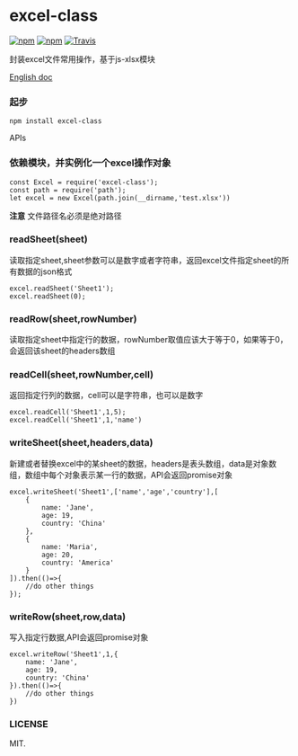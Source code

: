 # excel-class
[![npm](https://img.shields.io/npm/dm/excel-class.svg?style=flat-square)](https://www.npmjs.com/package/excel-class)
[![npm](https://img.shields.io/npm/v/excel-class.svg?style=flat-square)](https://github.com/laoqiren/excel-class)
[![Travis](https://img.shields.io/travis/rust-lang/rust.svg?style=flat-square)]()


封装excel文件常用操作，基于js-xlsx模块

[English doc](https://github.com/laoqiren/excel-class/blob/master/README.md)
### 起步
```
npm install excel-class
```

APIs

### 依赖模块，并实例化一个excel操作对象

```
const Excel = require('excel-class');
const path = require('path');
let excel = new Excel(path.join(__dirname,'test.xlsx'))
```
**注意** 文件路径名必须是绝对路径

### readSheet(sheet)

读取指定sheet,sheet参数可以是数字或者字符串，返回excel文件指定sheet的所有数据的json格式

```
excel.readSheet('Sheet1');
excel.readSheet(0);
```

### readRow(sheet,rowNumber)

读取指定sheet中指定行的数据，rowNumber取值应该大于等于0，如果等于0，会返回该sheet的headers数组

### readCell(sheet,rowNumber,cell)

返回指定行列的数据，cell可以是字符串，也可以是数字
```
excel.readCell('Sheet1',1,5);
excel.readCell('Sheet1',1,'name')
```
### writeSheet(sheet,headers,data)

新建或者替换excel中的某sheet的数据，headers是表头数组，data是对象数组，数组中每个对象表示某一行的数据，API会返回promise对象
```
excel.writeSheet('Sheet1',['name','age','country'],[
    {
        name: 'Jane',
        age: 19,
        country: 'China'
    },
    {
        name: 'Maria',
        age: 20,
        country: 'America'
    }
]).then(()=>{
    //do other things
});
```
### writeRow(sheet,row,data)

写入指定行数据,API会返回promise对象

```
excel.writeRow('Sheet1',1,{
    name: 'Jane',
    age: 19,
    country: 'China'
}).then(()=>{
    //do other things
})
```

### LICENSE
MIT.
